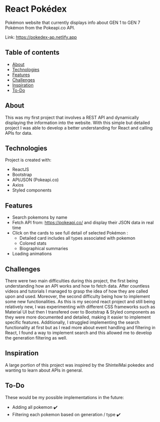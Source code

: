 
# React Pokédex

Pokémon website that currently displays info about GEN 1 to GEN 7 Pokémon from the Pokeapi.co API.

Link: https://pokedex-ap.netlify.app

## Table of contents

-  [About](#about)
-  [Technologies](#technologies)
-  [Features](#features)
-  [Challenges](#challenges)
-  [Inspiration](#inspiration)
-  [To-Do](#to-do)

## About

This was my first project that involves a REST API and dynamically displaying the information into the website. With this simple but detailed project I was able to develop a better understanding for React and calling APIs for data. 

## Technologies

Project is created with:

-  ReactJS
-  Bootstrap
-  API/JSON (Pokeapi.co)
-  Axios
-  Styled components

## Features

- Search pokemons by name
- Fetch API from: https://pokeapi.co/ and display their JSON data in real time
- Click on the cards to see full detail of selected Pokémon :
  - Detailed card includes all types associated with pokemon
  - Colored stats
  - Biographical summaries
- Loading animations

## Challenges

There were two main difficulties during this project, the first being understanding how an API works and how to fetch data. After countless videos and tutorials I managed to grasp the idea of how they are called upon and used. Moreover, the second difficulty being how to implement some new functionalities. As this is my second react project and still being relatively new, I was experimenting with different CSS frameworks such as Material UI but then I transfered over to Bootstrap & Styled components as they were more documented and detailed, making it easier to implement specific features. Additionally, I struggled implementing the search functionality at first but as I read more about event handling and filtering in React, I found a way to implement search and this allowed me to develop the generation filtering as well.

## Inspiration

A large portion of this project was inspired by the ShinteiMai pokedex and wanting to learn about APIs in general. 

## To-Do

These would be my possible implementations in the future: 
  - Adding all pokemon :heavy_check_mark:
  - Filtering each pokemon based on generation / type :heavy_check_mark:



